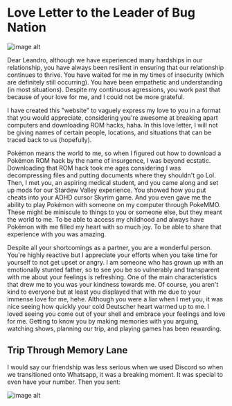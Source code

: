 # Love Letter to the Leader of Bug Nation  
![image alt](https://github.com/jasbuggie/jasbuggie.github.io/blob/da14ff94ca1bbf1ac0a4052f2ed45db764f02e6c/image.PNG) 

Dear Leandro, although we have experienced many hardships in our relationship, you have always been resilient in ensuring that our relationship continues to thrive. You have waited for me in my times of insecurity (which are definitely still occurring). You have been empathetic and understanding (in most situations). Despite my continuous agressions, you work past that because of your love for me, and I could not be more grateful. 

I have created this "website" to vaguely express my love to you in a format that you would appreciate, considering you're awesome at breaking apart computers and downloading ROM hacks, haha. In this love letter, I will not be giving names of certain people, locations, and situations that can be traced back to us (hopefully).

Pokémon means the world to me, so when I figured out how to download a Pokémon ROM hack by the name of insurgence, I was beyond ecstatic. Downloading that ROM hack took me ages considering I was decompressing files and putting documents where they shouldn't go Lol. Then, I met you, an aspiring medical student, and you came along and set up mods for our Stardew Valley experience. You showed how you put cheats into your ADHD cursor Skyrim game. And you even gave me the ability to play Pokémon with someone on my computer through PokeMMO. These might be miniscule to things to you or someone else, but they meant the world to me. To be able to access my childhood and always have Pokémon with me filled my heart with so much joy. To be able to share that experience with you was amazing. 

Despite all your shortcomings as a partner, you are a wonderful person. You're highly reactive but I appreciate your efforts when you take time for yourself to not get upset or angry. I am someone who has grown up with an emotionally stunted father, so to see you be so vulnerably and transparent with me about your feelings is refreshing. One of the main characteristics that drew me to you was your kindness towards me. Of course, you aren't kind to everyone but at least you displayed that with me due to your immense love for me, hehe. Although you were a liar when I met you, it was nice seeing how quickly your cold Deutscher heart warmed up to me. I loved seeing you come out of your shell and embrace your feelings and love for me. Getting to know you by making memories with you arguing, watching shows, planning our trip, and playing games has been rewarding. 

## Trip Through Memory Lane 

I would say our friendship was less serious when we used Discord so when we transitioned onto Whatsapp, it was a breaking moment. It was special to even have your number. Then you sent:

![image alt](https://github.com/jasbuggie/jasbuggie.github.io/blob/3b1badc7587ba7e857ebb12247100bad0f87082d/leoemoji1.jpg)
